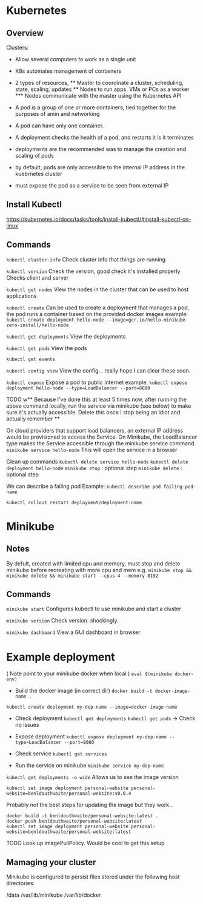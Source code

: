 # Kubernetes

## Overview

Clusters:
* Allow several computers to work as a single unit
* K8s automates management of containers
* 2 types of resources, 
** Master to coordinate a cluster, scheduling, state, scaling, updates
** Nodes to run apps. VMs or PCs as a worker
*** Nodes communicate with the master using the Kubernetes API

* A pod is a group of one or more containers, tied together for the purposes of amin and networking
* A pod can have only one container.
* A deployment checks the health of a pod, and restarts it is it terminates
* deployments are the recommended was to manage the creation and scaling of pods

* by default, pods are only accessible to the internal IP address in the kuebrnetes cluster
* must expose the pod as a service to be seen from external IP

## Install Kubectl

https://kubernetes.io/docs/tasks/tools/install-kubectl/#install-kubectl-on-linux

## Commands

`kubectl cluster-info`
Check cluster info that things are running

`kubectl version`
Check the version, good check it's installed properly
Checks client and server

`kubectl get nodes`
View the nodes in the cluster that can be used to host applications

`kubectl create`
Can be used to create a deployment that manages a pod, the pod runs a container based on the provided docker images
example:
`kubectl create deployment hello-node --image=gcr.io/hello-minikube-zero-install/hello-node`


`kubectl get deployments`
View the deployments

`kubectl get pods`
View the pods

`kubectl get events`

`kubectl config view`
View the config... really hope I can clear these soon.

`kubectl expose`
Expose a pod to public internet
example:
`kubectl expose deployment hello-node --type=LoadBalancer --port=8080`

TODO w** Because I've done this at least 5 times now, after running the above command locally, run the service via minikube (see below)
to make sure it's actually accessible. Delete this once I stop being an idiot and actually remember **
 
On cloud providers that support load balancers, an external IP address would be provisioned to access the Service. On Minikube, the LoadBalancer type makes the Service accessible through the minikube service command.
`minikube service hello-node`
This will open the service in a browser

Clean up commands
`kubectl delete service hello-node`
`kubectl delete deployment hello-node`
`minikube stop` : optional step
`minikube delete` : optional step

We can describe a failing pod
Example:
`kubectl describe pod failing-pod-name`

`kubectl rollout restart deployment/deployment-name`

# Minikube

## Notes

By defult, created with limited cpu and memory,
must stop and delete minikube before recreating with more cpu and mem
e.g. `minikube stop && minikube delete && minikube start --cpus 4 --memory 8192`

## Commands

`minikube start`
Configures kubectl to use minikube and start a cluster

`minikube version`
Check version. shockingly.

`minikube dashboard`
View a GUI dashboard in browser

# Example deployment

( Note point to your minikube docker when local )
`eval $(minikube docker-env)`

* Build the docker image (in correct dir)
`docker build -t docker-image-name .`

`kubectl create deployment my-dep-name --image=docker-image-name`

* Check deployment
`kubectl get deployments`
`kubectl get pods` -> Check no issues

* Expose deployment
`kubectl expose deployment my-dep-name --type=LoadBalancer --port=8080`

* Check service
`kubectl get services`

* Run the service on minikube
`minikube service my-dep-name`

`kubectl get deployments -o wide`
Allows us to see the image version

`kubectl set image deployment personal-website personal-website=benldouthwaite/personal-website:v0.0.4`

Probably not the best steps for updating the image but they work...
```
docker build -t benldouthwaite/personal-website:latest .
docker push benldouthwaite/personal-website:latest
kubectl set image deployment personal-website personal-website=benldouthwaite/personal-website:latest
```

TODO Look up imagePullPolicy. Would be cool to get this setup

## Mamaging your cluster

Minikube is configured to persist files stored under the following host directories:

/data
/var/lib/minikube
/var/lib/docker